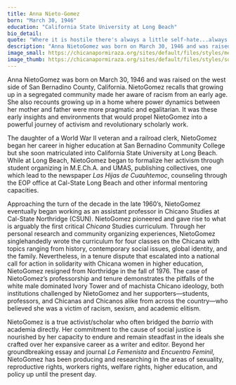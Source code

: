 ```yaml
---
title: Anna Nieto-Gomez
born: "March 30, 1946"
education: "California State University at Long Beach"
bio_detail: 
quote: "Where it is hostile there's always a little self-hate...always...because you're just projecting out. So, I guess that is the healing part."
description: "Anna NietoGomez was born on March 30, 1946 and was raised on the west side of San Bernadino County, California. NietoGomez recalls that growing up in a segregated community made her aware of racism from an early age. She also recounts growing up in a home where power dynamics between her mother and father were more pragmatic and egalitarian. It was these early insights and environments that would propel NietoGomez into a powerful journey of activism and revolutionary scholarly work."
image_small: https://chicanapormiraza.org/sites/default/files/styles/medium/public/nietogomez%20still.png
image_thumb: https://chicanapormiraza.org/sites/default/files/styles/square_thumbnail/public/nietogomez%20still.png
--- 
```


Anna NietoGomez was born on March 30, 1946 and was raised on the west side of San Bernadino County, California. NietoGomez recalls that growing up in a segregated community made her aware of racism from an early age. She also recounts growing up in a home where power dynamics between her mother and father were more pragmatic and egalitarian. It was these early insights and environments that would propel NietoGomez into a powerful journey of activism and revolutionary scholarly work.

The daughter of a World War II veteran and a railroad clerk, NietoGomez began her career in higher education at San Bernadino Community College but she soon matriculated into California State University at Long Beach. While at Long Beach, NietoGomez began to formalize her activism through student organizing in M.E.Ch.A. and UMAS, publishing collectives, one which lead to the newspaper <em>Las Hijas de Cuauhtemoc</em>, counseling through the EOP office at Cal-State Long Beach and other informal mentoring capacities.

Approaching the turn of the decade in the late 1960’s, NietoGomez eventually began working as an assistant professor in Chicano Studies at Cal-State Northridge (CSUN). NietoGomez pioneered and gave rise to what is arguably the first critical <em>Chicana</em> Studies curriculum. Through her personal research and community organizing experiences, NietoGomez singlehandedly wrote the curriculum for four classes on the Chicana with topics ranging from history, contemporary social issues, global identity, and the family. Nevertheless, in a tenure dispute that escalated into a national call for action in solidarity with Chicana women in higher education, NietoGomez resigned from Northridge in the fall of 1976. The case of NietoGomez’s professorship and tenure demonstrates the pitfalls of the white male dominated Ivory Tower and of machista Chicano ideology, both institutions challenged by NietoGomez and her supporters—students, professors, and Chicanas and Chicanos alike from across the country—who believed she was a victim of racism, sexism, and academic elitism.

NietoGomez is a true activist/scholar who often bridged the <em>barrio</em> with academia directly. Her commitment to the cause of social justice is nourished by her capacity to endure and remain steadfast in the ideals she crafted over her expansive career as a writer and editor. Beyond her groundbreaking essay and journal <em>La Femenista </em>and <em>Encuentro Feminil, </em>NietoGomez has been producing and researching in the areas of sexuality, reproductive rights, workers rights, welfare rights, higher education, and policy up until the present day.

